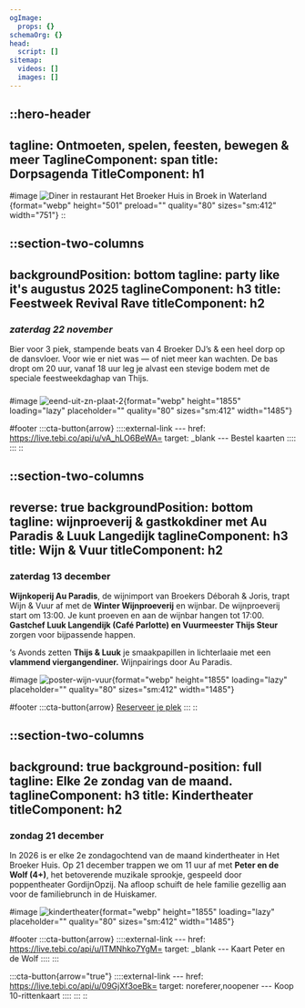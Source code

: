 ```yaml
---
ogImage:
  props: {}
schemaOrg: {}
head:
  script: []
sitemap:
  videos: []
  images: []
---
```


::hero-header
---
tagline: Ontmoeten, spelen, feesten, bewegen & meer
TaglineComponent: span
title: Dorpsagenda
TitleComponent: h1
---
#image
![Diner in restaurant Het Broeker Huis in Broek in Waterland](/broeker-huiskamer-diner-volle-eetzaal-licht-hout-warm.jpg){format="webp" height="501" preload="" quality="80" sizes="sm:412" width="751"}
::

::section-two-columns
---
backgroundPosition: bottom
tagline: party like it's augustus 2025
taglineComponent: h3
title: Feestweek Revival Rave
titleComponent: h2
---
### ***zaterdag 22 november***

Bier voor 3 piek, stampende beats van 4 Broeker DJ’s & een heel dorp op de dansvloer. Voor wie er niet was — of niet meer kan wachten. De bas dropt om 20 uur, vanaf 18 uur leg je alvast een stevige bodem met de speciale feestweekdaghap van Thijs.

###

#image
![eend-uit-zn-plaat-2](/feestweekrave-def.jpg){format="webp" height="1855" loading="lazy" placeholder="" quality="80" sizes="sm:412" width="1485"}

#footer
  :::cta-button{arrow}
    ::::external-link
    ---
    href: https://live.tebi.co/api/u/vA_hLO6BeWA=
    target: _blank
    ---
    Bestel kaarten
    ::::
  :::
::

::section-two-columns
---
reverse: true
backgroundPosition: bottom
tagline: wijnproeverij & gastkokdiner met Au Paradis & Luuk Langedijk
taglineComponent: h3
title: Wijn & Vuur
titleComponent: h2
---
### **zaterdag 13 december**

**Wijnkoperij Au Paradis**, de wijnimport van Broekers Déborah & Joris, trapt Wijn & Vuur af met de **Winter Wijnproeverij** en wijnbar. De wijnproeverij start om 13:00. Je kunt proeven en aan de wijnbar hangen tot 17:00. **Gastchef Luuk Langendijk (Café Parlotte) en Vuurmeester Thijs Steur** zorgen voor bijpassende happen.

‘s Avonds zetten **Thijs & Luuk** je smaakpapillen in lichterlaaie met een **vlammend viergangendiner.** Wijnpairings door Au Paradis.

#image
![poster-wijn-vuur](/wijn-vuur.jpg){format="webp" height="1855" loading="lazy" placeholder="" quality="80" sizes="sm:412" width="1485"}

#footer
  :::cta-button{arrow}
  [Reserveer je plek](https://live.tebi.co/ecom/reservations/282764_0a523a1d3711c0523566f753f2cb25e5f14ed781117e8ef82016152d6ff5c2c2)
  :::
::

::section-two-columns
---
background: true
background-position: full
tagline: Elke 2e zondag van de maand.
taglineComponent: h3
title: Kindertheater
titleComponent: h2
---
### **zondag 21 december**

In 2026 is er elke 2e zondagochtend van de maand kindertheater in Het Broeker Huis. Op 21 december trappen we om 11 uur af met **Peter en de Wolf (4+)**, het betoverende muzikale sprookje, gespeeld door poppentheater GordijnOpzij. Na afloop schuift de hele familie gezellig aan voor de familiebrunch in de Huiskamer. 

#image
![kindertheater](/kindertheater.jpg){format="webp" height="1855" loading="lazy" placeholder="" quality="80" sizes="sm:412" width="1485"}

#footer
  :::cta-button{arrow}
    ::::external-link
    ---
    href: https://live.tebi.co/api/u/ITMNhko7YgM=
    target: _blank
    ---
    Kaart Peter en de Wolf
    ::::
  :::

  :::cta-button{arrow="true"}
    ::::external-link
    ---
    href: https://live.tebi.co/api/u/09GjXf3oeBk=
    target: noreferer,noopener
    ---
    Koop 10-rittenkaart
    ::::
  :::
::
